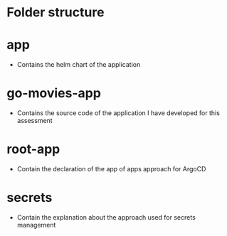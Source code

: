 # Folder structure

# app
 - Contains the helm chart of the application
 
 # go-movies-app
 - Contains the source code of the application I have developed for this assessment

# root-app
- Contain the declaration of the app of apps approach for ArgoCD

# secrets
- Contain the explanation about the approach used for secrets management
